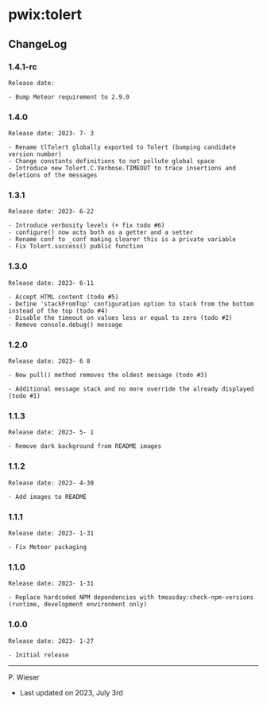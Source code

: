 # pwix:tolert

## ChangeLog

### 1.4.1-rc

    Release date: 

    - Bump Meteor requirement to 2.9.0

### 1.4.0

    Release date: 2023- 7- 3

    - Rename tlTolert globally exported to Tolert (bumping candidate version number)
    - Change constants definitions to not pollute global space
    - Introduce new Tolert.C.Verbose.TIMEOUT to trace insertions and deletions of the messages

### 1.3.1

    Release date: 2023- 6-22

    - Introduce verbosity levels (+ fix todo #6)
    - configure() now acts both as a getter and a setter
    - Rename conf to _conf making clearer this is a private variable
    - Fix Tolert.success() public function

### 1.3.0

    Release date: 2023- 6-11

    - Accept HTML content (todo #5)
    - Define 'stackFromTop' configuration option to stack from the bottom instead of the top (todo #4)
    - Disable the timeout on values less or equal to zero (todo #2)
    - Remove console.debug() message

### 1.2.0

    Release date: 2023- 6 8

    - New pull() method removes the oldest message (todo #3)

    - Additional message stack and no more override the already displayed (todo #1)

### 1.1.3

    Release date: 2023- 5- 1

    - Remove dark background from README images

### 1.1.2

    Release date: 2023- 4-30

    - Add images to README

### 1.1.1

    Release date: 2023- 1-31

    - Fix Meteor packaging

### 1.1.0

    Release date: 2023- 1-31

    - Replace hardcoded NPM dependencies with tmeasday:check-npm-versions (runtime, development environment only)

### 1.0.0

    Release date: 2023- 1-27

    - Initial release

---
P. Wieser
- Last updated on 2023, July 3rd
